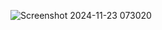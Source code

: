 ![Screenshot 2024-11-23 073020](https://github.com/user-attachments/assets/7f6a07c3-4ab5-472b-8fb9-5bc2a8b74abe)
